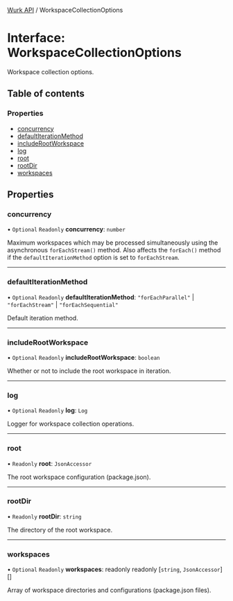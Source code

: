 [Wurk API](../README.md) / WorkspaceCollectionOptions

# Interface: WorkspaceCollectionOptions

Workspace collection options.

## Table of contents

### Properties

- [concurrency](WorkspaceCollectionOptions.md#concurrency)
- [defaultIterationMethod](WorkspaceCollectionOptions.md#defaultiterationmethod)
- [includeRootWorkspace](WorkspaceCollectionOptions.md#includerootworkspace)
- [log](WorkspaceCollectionOptions.md#log)
- [root](WorkspaceCollectionOptions.md#root)
- [rootDir](WorkspaceCollectionOptions.md#rootdir)
- [workspaces](WorkspaceCollectionOptions.md#workspaces)

## Properties

### concurrency

• `Optional` `Readonly` **concurrency**: `number`

Maximum workspaces which may be processed simultaneously using the
asynchronous `forEachStream()` method. Also affects the `forEach()`
method if the `defaultIterationMethod` option is set to `forEachStream`.

___

### defaultIterationMethod

• `Optional` `Readonly` **defaultIterationMethod**: ``"forEachParallel"`` \| ``"forEachStream"`` \| ``"forEachSequential"``

Default iteration method.

___

### includeRootWorkspace

• `Optional` `Readonly` **includeRootWorkspace**: `boolean`

Whether or not to include the root workspace in iteration.

___

### log

• `Optional` `Readonly` **log**: `Log`

Logger for workspace collection operations.

___

### root

• `Readonly` **root**: `JsonAccessor`

The root workspace configuration (package.json).

___

### rootDir

• `Readonly` **rootDir**: `string`

The directory of the root workspace.

___

### workspaces

• `Optional` `Readonly` **workspaces**: readonly readonly [`string`, `JsonAccessor`][]

Array of workspace directories and configurations (package.json files).
